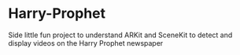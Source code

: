 # Harry-Prophet
Side little fun project to understand ARKit and SceneKit to detect and display videos on the Harry Prophet newspaper
